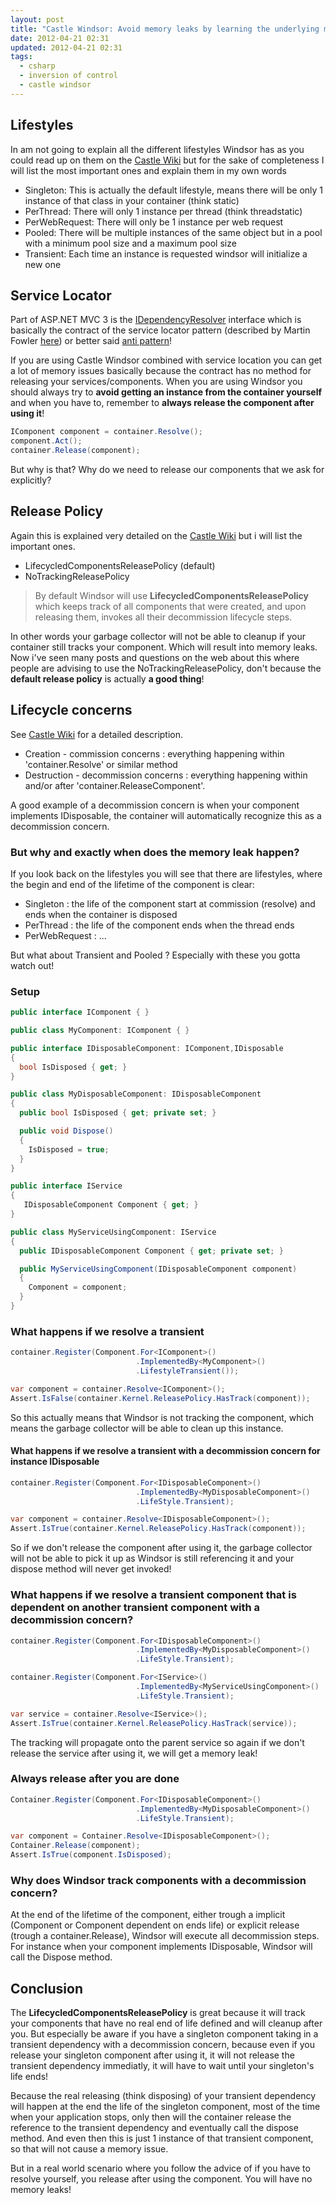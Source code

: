 ```yaml
---
layout: post
title: "Castle Windsor: Avoid memory leaks by learning the underlying mechanics"
date: 2012-04-21 02:31
updated: 2012-04-21 02:31
tags:
  - csharp
  - inversion of control
  - castle windsor
---
```


## Lifestyles

In am not going to explain all the different lifestyles Windsor has as you could read up on them on the <a title="Castle Wiki" href="http://docs.castleproject.org/Windsor.MainPage.ashx" target="_blank">Castle Wiki</a> but for the sake of completeness I will list the most important ones and explain them in my own words

- Singleton: This is actually the default lifestyle, means there will be only 1 instance of that class in your container (think static)
- PerThread: There will only 1 instance per thread (think threadstatic)
- PerWebRequest: There will only be 1 instance per web request
- Pooled: There will be multiple instances of the same object but in a pool with a minimum pool size and a maximum pool size
- Transient: Each time an instance is requested windsor will initialize a new one

## Service Locator

Part of ASP.NET MVC 3 is the <a title="IDependencyResolver" href="http://msdn.microsoft.com/en-us/library/system.web.mvc.idependencyresolver%28v=vs.98%29.aspx" target="_blank">IDependencyResolver</a> interface which is basically the contract of the service locator pattern (described by Martin Fowler <a href="http://martinfowler.com/articles/injection.html" target="_blank">here</a>) or better said <a title="ServiceLocator Anti-Pattern" href="http://blog.ploeh.dk/2010/02/03/ServiceLocatorIsAnAntiPattern.aspx" target="_blank">anti pattern</a>!

If you are using Castle Windsor combined with service location you can get a lot of memory issues basically because the contract has no method for releasing your services/components.
When you are using Windsor you should always try to **avoid getting an instance from the container yourself** and when you have to, remember to **always release the component after using it**!

```csharp
IComponent component = container.Resolve();
component.Act();
container.Release(component);
```

But why is that? Why do we need to release our components that we ask for explicitly?

## Release Policy

Again this is explained very detailed on the <a title="Castle Wiki" href="http://docs.castleproject.org/Windsor.Release-Policy.ashx" target="_blank">Castle Wiki</a> but i will list the important ones.

- LifecycledComponentsReleasePolicy (default)
- NoTrackingReleasePolicy

> By default Windsor will use **LifecycledComponentsReleasePolicy** which keeps track of all components that were created, and upon releasing them, invokes all their decommission lifecycle steps.

In other words your garbage collector will not be able to cleanup if your container still tracks your component. Which will result into memory leaks. Now i've seen many posts and questions on the web about this where people are advising to use the NoTrackingReleasePolicy, don't because the **default release policy** is actually **a good thing**!

## Lifecycle concerns

See <a title="Castle Wiki" href="http://docs.castleproject.org/Windsor.Lifecycle.ashx" target="_blank">Castle Wiki</a> for a detailed description.

- Creation - commission concerns : everything happening within 'container.Resolve' or similar method
- Destruction - decommission concerns : everything happening within and/or after 'container.ReleaseComponent'.

A good example of a decommission concern is when your component implements IDisposable, the container will automatically recognize this as a decommission concern.

### But why and exactly when does the memory leak happen?

If you look back on the lifestyles you will see that there are lifestyles, where the begin and end of the lifetime of the component is clear:

- Singleton : the life of the component start at commission (resolve) and ends when the container is disposed
- PerThread : the life of the component ends when the thread ends
- PerWebRequest : ...

But what about Transient and Pooled ? Especially with these you gotta watch out!

### Setup

```csharp
public interface IComponent { }

public class MyComponent: IComponent { }

public interface IDisposableComponent: IComponent,IDisposable
{
  bool IsDisposed { get; }
}

public class MyDisposableComponent: IDisposableComponent
{
  public bool IsDisposed { get; private set; }

  public void Dispose()
  {
    IsDisposed = true;
  }
}

public interface IService
{
   IDisposableComponent Component { get; }
}

public class MyServiceUsingComponent: IService
{
  public IDisposableComponent Component { get; private set; }

  public MyServiceUsingComponent(IDisposableComponent component)
  {
    Component = component;
  }
}

```

### What happens if we resolve a transient

```csharp
container.Register(Component.For<IComponent>()
                            .ImplementedBy<MyComponent>()
                            .LifestyleTransient());

var component = container.Resolve<IComponent>();
Assert.IsFalse(container.Kernel.ReleasePolicy.HasTrack(component));
```

So this actually means that Windsor is not tracking the component, which means the garbage collector will be able to clean up this instance.

#### What happens if we resolve a transient with a decommission concern for instance IDisposable

```csharp
container.Register(Component.For<IDisposableComponent>()
                            .ImplementedBy<MyDisposableComponent>()
                            .LifeStyle.Transient);

var component = container.Resolve<IDisposableComponent>();
Assert.IsTrue(container.Kernel.ReleasePolicy.HasTrack(component));
```

So if we don't release the component after using it, the garbage collector will not be able to pick it up as Windsor is still referencing it and your dispose method will never get invoked!

### What happens if we resolve a transient component that is dependent on another transient component with a decommission concern?

```csharp
container.Register(Component.For<IDisposableComponent>()
                            .ImplementedBy<MyDisposableComponent>()
                            .LifeStyle.Transient);

container.Register(Component.For<IService>()
                            .ImplementedBy<MyServiceUsingComponent>()
                            .LifeStyle.Transient);

var service = container.Resolve<IService>();
Assert.IsTrue(container.Kernel.ReleasePolicy.HasTrack(service));
```

The tracking will propagate onto the parent service so again if we don't release the service after using it, we will get a memory leak!

### Always release after you are done

```csharp
Container.Register(Component.For<IDisposableComponent>()
                            .ImplementedBy<MyDisposableComponent>()
                            .LifeStyle.Transient);

var component = Container.Resolve<IDisposableComponent>();
Container.Release(component);
Assert.IsTrue(component.IsDisposed);
```

### Why does Windsor track components with a decommission concern?

At the end of the lifetime of the component, either trough a implicit (Component or Component dependent on ends life) or explicit release (trough a container.Release), Windsor will execute all decommission steps. For instance when your component implements IDisposable, Windsor will call the Dispose method.

## Conclusion

The **LifecycledComponentsReleasePolicy** is great because it will track your components that have no real end of life defined and will cleanup after you. But especially be aware if you have a singleton component taking in a transient dependency with a decommission concern, because even if you release your singleton component after using it, it will not release the transient dependency immediatly, it will have to wait until your singleton's life ends!

Because the real releasing (think disposing) of your transient dependency will happen at the end the life of the singleton component, most of the time when your application stops, only then will the container release the reference to the transient dependency and eventually call the dispose method. And even then this is just 1 instance of that transient component, so that will not cause a memory issue.

But in a real world scenario where you follow the advice of if you have to resolve yourself, you release after using the component. You will have no memory leaks!
